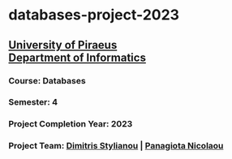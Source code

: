 # databases-project-2023
## [University of Piraeus](https://www.unipi.gr/en/home/)<br>[Department of Informatics](https://cs.unipi.gr/en/)
### Course: Databases
### Semester: 4
### Project Completion Year: 2023
### Project Team: [Dimitris Stylianou](https://github.com/dimitrisstyl7) | [Panagiota Nicolaou](https://github.com/panagiota02)
